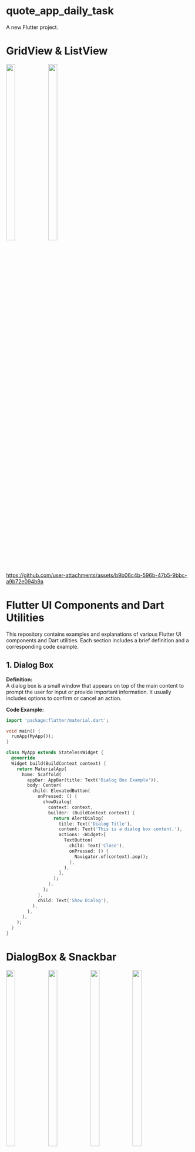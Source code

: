 # quote_app_daily_task

A new Flutter project.
<h1>GridView & ListView</h1>
<p>
 

  <img src="https://github.com/user-attachments/assets/a99fcc83-4f1a-405e-b721-3f73381c3c4c" width="22%" Height="35%">
  <img src="https://github.com/user-attachments/assets/9ba5a443-120b-4704-874e-f532e56bf720" width="22%" Height="35%">
  </p>



https://github.com/user-attachments/assets/b9b06c4b-596b-47b5-9bbc-a9b72e094b9a

# Flutter UI Components and Dart Utilities

This repository contains examples and explanations of various Flutter UI components and Dart utilities. Each section includes a brief definition and a corresponding code example.

## 1. Dialog Box

**Definition:**  
A dialog box is a small window that appears on top of the main content to prompt the user for input or provide important information. It usually includes options to confirm or cancel an action.

**Code Example:**

```dart
import 'package:flutter/material.dart';

void main() {
  runApp(MyApp());
}

class MyApp extends StatelessWidget {
  @override
  Widget build(BuildContext context) {
    return MaterialApp(
      home: Scaffold(
        appBar: AppBar(title: Text('Dialog Box Example')),
        body: Center(
          child: ElevatedButton(
            onPressed: () {
              showDialog(
                context: context,
                builder: (BuildContext context) {
                  return AlertDialog(
                    title: Text('Dialog Title'),
                    content: Text('This is a dialog box content.'),
                    actions: <Widget>[
                      TextButton(
                        child: Text('Close'),
                        onPressed: () {
                          Navigator.of(context).pop();
                        },
                      ),
                    ],
                  );
                },
              );
            },
            child: Text('Show Dialog'),
          ),
        ),
      ),
    );
  }
}
```

<h1>DialogBox & Snackbar</h1>
<p>


  <img src="https://github.com/user-attachments/assets/b897591b-a77a-4521-a18b-c905a86c1530" width="22%" Height="35%">
  <img src="https://github.com/user-attachments/assets/78311928-71d7-4272-aa1c-1d4895dbe8df" width="22%" Height="35%">
   <img src="https://github.com/user-attachments/assets/557d5cae-c086-43c4-b7da-ea146b3f422c" width="22%" Height="35%">
  <img src="https://github.com/user-attachments/assets/8980187e-975a-47f8-ba0b-dd20a46f5d5f" width="22%" Height="35%">
  </p>

https://github.com/user-attachments/assets/05d1bef2-b0e7-4a68-b575-adb0dbda8985

